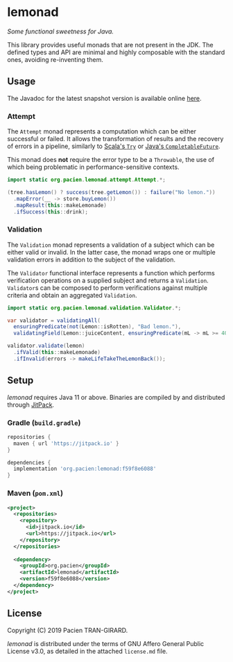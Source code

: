 # lemonad

_Some functional sweetness for Java._

This library provides useful monads that are not present in the JDK.
The defined types and API are minimal and highly composable with the standard ones, avoiding re-inventing them.


## Usage

The Javadoc for the latest snapshot version is available online [here][javadoc].

[javadoc]: https://javadoc.jitpack.io/org/pacien/lemonad/master-SNAPSHOT/javadoc/

### Attempt

The `Attempt` monad represents a computation which can be either successful or failed.
It allows the transformation of results and the recovery of errors in a pipeline,
similarly to [Scala's `Try`][scala-try] or [Java's `CompletableFuture`][java-completable-future].

This monad does __not__ require the error type to be a `Throwable`,
the use of which being problematic in performance-sensitive contexts.

[scala-try]: https://www.scala-lang.org/api/2.12.8/scala/util/Try.html
[java-completable-future]: https://docs.oracle.com/en/java/javase/11/docs/api/java.base/java/util/concurrent/CompletableFuture.html

```java
import static org.pacien.lemonad.attempt.Attempt.*;

(tree.hasLemon() ? success(tree.getLemon()) : failure("No lemon."))
  .mapError(__ -> store.buyLemon())
  .mapResult(this::makeLemonade)
  .ifSuccess(this::drink);
```

### Validation

The `Validation` monad represents a validation of a subject which can be either valid or invalid.
In the latter case, the monad wraps one or multiple validation errors in addition to the subject of the validation.

The `Validator` functional interface represents a function which performs verification operations on a supplied subject and returns
a `Validation`.
`Validator`s can be composed to perform verifications against multiple criteria and obtain an aggregated `Validation`.

```java
import static org.pacien.lemonad.validation.Validator.*;

var validator = validatingAll(
  ensuringPredicate(not(Lemon::isRotten), "Bad lemon."),
  validatingField(Lemon::juiceContent, ensuringPredicate(mL -> mL >= 40, "Not juicy.")));

validator.validate(lemon)
  .ifValid(this::makeLemonade)
  .ifInvalid(errors -> makeLifeTakeTheLemonBack());
```


## Setup

_lemonad_ requires Java 11 or above.
Binaries are compiled by and distributed through [JitPack][jitpack-page].

[jitpack-page]: https://jitpack.io/#org.pacien/lemonad

### Gradle (`build.gradle`)

```groovy
repositories {
  maven { url 'https://jitpack.io' }
}

dependencies {
  implementation 'org.pacien:lemonad:f59f8e6088'
}
```

### Maven (`pom.xml`)

```xml
<project>
  <repositories>
    <repository>
      <id>jitpack.io</id>
      <url>https://jitpack.io</url>
    </repository>
  </repositories>
 
  <dependency>
    <groupId>org.pacien</groupId>
    <artifactId>lemonad</artifactId>
    <version>f59f8e6088</version>
  </dependency>
</project>
```


## License

Copyright (C) 2019 Pacien TRAN-GIRARD.

_lemonad_ is distributed under the terms of GNU Affero General Public License v3.0, as detailed in the attached `license.md` file.
